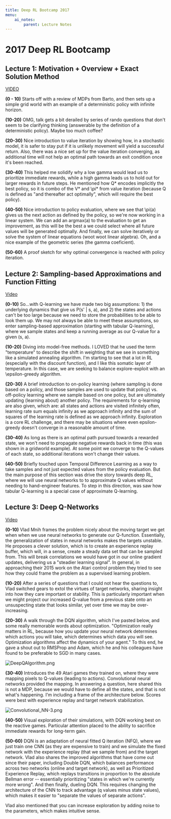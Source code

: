 ```yaml
---
title: Deep RL Bootcamp 2017
menu:
    ai_notes:
        parent: Lecture Notes
---
```

# 2017 Deep RL Bootcamp

## Lecture 1: Motivation + Overview + Exact Solution Method
[VIDEO](https://www.youtube.com/watch?v=qaMdN6LS9rA)

**(0 - 10)** Starts off with a review of MDPs from Barto, and then sets up a simple grid world with an example of a deterministic policy with infinite horizon. 

**(10-20)** OMG, talk gets a bit derailed by series of rando questions that don't seem to be clarifying thinking (answerable by the definition of a deterministic policy). Maybe too much coffee? 

**(20-30)** Nice introduction to value iteration by showing how, in a stochastic model, it is safer to stay put if it is unlikely movement will yield a successful return. Also, there was a nice set up for the value iteration converging, as additional time will not help an optimal path towards an exit condition once it's been reached. 

**(30-40)** This helped me solidify why a low gamma would lead us to prioritize immediate rewards, 
while a high gamma leads us to hold out for larger rewards in future steps. He mentioned how Q\* 
encodes implicitly the best policy, so it is combo of the V\* and \pi\* from value iteration (because Q is defined as "and thereafter act optimally", which will require the best policy). 

**(40-50)** Nice introduction to policy evaluation, where we see that \pi(a) gives us the next action as defined by the policy, so we're now working in a linear system. We can add an argmax(a) to the evaluation to get an improvement, as this will be the best a we could select where all future values will be generated optimally. And finally, we can solve iteratively or solve the system of linear equations (woot woot linear algebra). Oh, and a nice example of the geometric series (the gamma coeficient).

**(50-60)** A proof sketch for why optimal convergence is reached with policy iteration. 

## Lecture 2: Sampling-based Approximations and Function Fitting
[Video](https://www.youtube.com/watch?v=qO-HUo0LsO4)

**(0-10)** So...with Q-learning we have made two big assumptions: 1) the underlying dynamics that give us P(s' | s, a), and 2) the states and actions can't be too large because we need to store the probabilities to be able to look them up. We may not always be able to meet these assumptions, so enter sampling-based approximation (starting with tabular Q-learning), where we sample states and keep a running average as our Q-value for a given (s, a).

**(10-20)** Diving into model-free methods. I LOVED that he used the term "temperature" to describe the shift in weighting that we see in something like a simulated annealing algorithm. I'm starting to see that a lot in RL (especially with the discount function), and I like this somatic layer of temperature. In this case, we are seeking to balance explore-exploit with an \epsilon-greedy algorithm.

**(20-30)** A brief introduction to on-policy learning (where sampling is done based on a policy, and those samples are used to update that policy) vs. off-policy learning where we sample based on one policy, but are ultimately updating (learning about) another policy. The requirements for q-learning are also given, which are: all states and actions are visited infinitely often, learning rate sum equals infinity as we approach infinity and the sum of squares of the learning rate is defined as we approach infinity. Exploration is a core RL challenge, and there may be situations where even epsilon-greedy doesn't converge in a reasonable amount of time. 

**(30-40)** As long as there is an optimal path pursued towards a rewarded state, we won't need to propagate negative rewards back in time (this was shown in a gridworld example). At some point we converge to the Q-values of each state, so additional iterations won't change their values. 

**(40-50)** Briefly touched upon Temporal Difference Learning as a way to take samples and not just expected values from the policy evaluation. But the main purpose of this section was drive the story towards deep RL, where we will use neural networks to to approximate Q values without needing to hand-engineer features. To step in this direction, was saw how tabular Q-learning is a special case of approximate Q-learning. 

## Lecture 3: Deep Q-Networks
[Video](https://www.youtube.com/watch?v=fevMOp5TDQs&t=131s)

**(0-10)** Vlad Mnih frames the problem nicely about the moving target we get when when we use neural networks to generate our Q-function. Essentially, the generalization of states in neural networks makes the targets unstable. He proposes a clever solution, which is to create an experience replay buffer, which will, in a sense, create a steady data set that can be sampled from. This will break correlations we would have got in our online gradient updates, delivering us a "steadier learning signal". In general, in approaching their 2015 work on the Atari control problem they tried to see how they could frame the problem as a supervised learning problem. 

**(10-20)** After a series of questions that I could not hear the questions to, Vlad switched gears to extol the virtues of target networks, sharing insight into how they care important or stability. This is particularly important when we might project our increased Q-value from a previous state onto an unsuspecting state that looks similar, yet over time we may be over-increasing. 

**(20-30)** A walk through the DQN algorithm, which I've pasted below, and some really memorable words about optimization. "Optimization really matters in RL, because how you update your neural network determines which actions you will take, which determines which data you will see. Optimization algorithms affect the dynamics of your agent." To this end, he gave a shout out to RMSProp and Adam, which he and his colleagues have found to be preferable to SGD in many cases. 

![DeepQAlgorithm.png](attachment:DeepQAlgorithm.png)

**(30-40)** Introduces the 49 Atari games they trained on, where they were mapping pixels to Q-values (leading to actions). Convolutional neural networks provided the mapping. In answering a question, here shared this is not a MDP, because we would have to define all the states, and that is not what's happening. I'm including a frame of the architecture below. Scores were best with experience replay and target network stabilization.

![Convolutional_NN-3.png](attachment:Convolutional_NN-3.png)

**(40-50)** Visual exploration of their simulations, with DQN working best on the reactive games. Particular attention placed to the ability to sacrifice immediate rewards for long-term gain. 

**(50-60)** DQN is an adaptation of neural fitted Q iteration (NFQ), where we just train one CNN (as they are expensive to train) and we simulate the fixed network with the experience replay (that we sample from) and the target network. Vlad also shares the improved algorithms that have come out since their paper, including Double DQN, which balances performance across two networks (online and target network), as well as Prioritized Experience Replay, which replays transitions in proportion to the absolute Bellman error -- essentially prioritizing "states in which we're currently more wrong". And then finally, dueling DQN. This requires changing the architecture of the CNN to track advantage (q values minus state values), which makes it easier to "separate the values of separate actions". 

Vlad also mentioned that you can increase exploration by adding noise to the parameters, which makes intuitive sense. 
